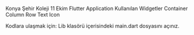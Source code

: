 Konya Şehir Koleji
    11 Ekim
        Flutter Application
            Kullanılan Widgetler
                Container
                Column
                Row
                Text
                Icon


Kodlara ulaşmak için:
    Lib klasörü içerisindeki main.dart dosyasını açınız.

